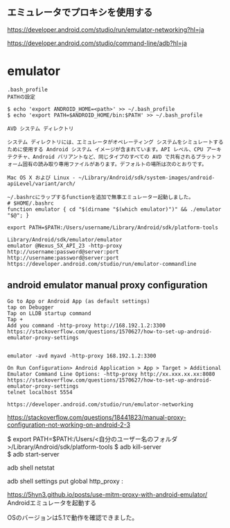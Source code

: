 ## エミュレータでプロキシを使用する
https://developer.android.com/studio/run/emulator-networking?hl=ja

https://developer.android.com/studio/command-line/adb?hl=ja

# emulator
```
.bash_profile
PATHの設定

$ echo 'export ANDROID_HOME=<path>' >> ~/.bash_profile
$ echo 'export PATH=$ANDROID_HOME/bin:$PATH' >> ~/.bash_profile
```
```
AVD システム ディレクトリ

システム ディレクトリには、エミュレータがオペレーティング システムをシミュレートするために使用する Android システム イメージが含まれています。API レベル、CPU アーキテクチャ、Android バリアントなど、同じタイプのすべての AVD で共有されるプラットフォーム固有の読み取り専用ファイルがあります。デフォルトの場所は次のとおりです。

Mac OS X および Linux - ~/Library/Android/sdk/system-images/android-apiLevel/variant/arch/
```
```
~/.bashrcにラップするfunctionを追加で無事エミュレーター起動しました。
# $HOME/.bashrc
function emulator { cd "$(dirname "$(which emulator)")" && ./emulator "$@"; }

export PATH=$PATH:/Users/username/Library/Android/sdk/platform-tools

Library/Android/sdk/emulator/emulator
emulator @Nexus_5X_API_23 -http-proxy http://username:password@server:port
http://username:password@server:port
https://developer.android.com/studio/run/emulator-commandline
```

## android emulator manual proxy configuration
```
Go to App or Android App (as default settings)
tap on Debugger
Tap on LLDB startup command
Tap +
Add you command -http-proxy http://168.192.1.2:3300
https://stackoverflow.com/questions/1570627/how-to-set-up-android-emulator-proxy-settings


emulator -avd myavd -http-proxy 168.192.1.2:3300

On Run Configuration> Android Application > App > Target > Additional Emulator Command Line Options: -http-proxy http://xx.xxx.xx.xx:8080
https://stackoverflow.com/questions/1570627/how-to-set-up-android-emulator-proxy-settings
telnet localhost 5554

https://developer.android.com/studio/run/emulator-networking

```

https://stackoverflow.com/questions/18441823/manual-proxy-configuration-not-working-on-android-2-3

$ export PATH=$PATH:/Users/<自分のユーザー名のフォルダ>/Library/Android/sdk/platform-tools
$ adb kill-server                                                               
$ adb start-server  

adb shell netstat


adb shell settings put global http_proxy <ip>:<port>
  
  https://5hyn3.github.io/posts/use-mitm-proxy-with-android-emulator/
  Androidエミュレータを起動する

OSのバージョンは5.1で動作を確認できました。
